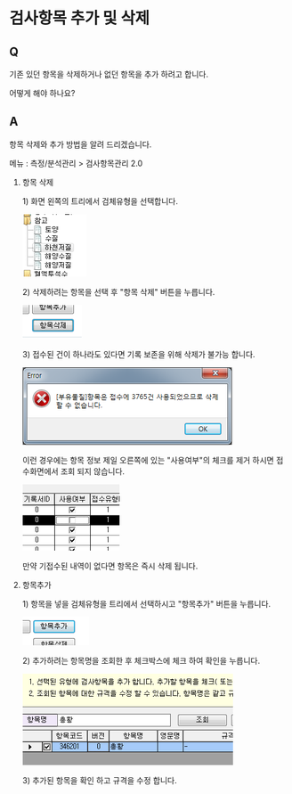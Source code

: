 # 검사항목 추가 및 삭제

## Q

기존 있던 항목을 삭제하거나 없던 항목을 추가 하려고 합니다.

어떻게 해야 하나요?

## A

항목 삭제와 추가 방법을 알려 드리겠습니다.

메뉴 : 측정/분석관리 &gt; 검사항목관리 2.0

1. 항목 삭제  

   1\) 화면 왼쪽의 트리에서 검체유형을 선택합니다.  

   ![](../.gitbook/assets/01-_1.png)

   2\) 삭제하려는 항목을 선택 후 "항목 삭제" 버튼을 누릅니다.  

   ![](../.gitbook/assets/02-_4.png)

   3\) 접수된 건이 하나라도 있다면 기록 보존을 위해 삭제가 불가능 합니다.  

   ![](../.gitbook/assets/03-_3.png)

   이런 경우에는 항목 정보 제일 오른쪽에 있는 "사용여부"의 체크를 제거 하시면 접수화면에서 조회 되지 않습니다.  

   ![](../.gitbook/assets/04-_5.png)

   만약 기접수된 내역이 없다면 항목은 즉시 삭제 됩니다.  

2. 항목추가  

   1\) 항목을 넣을 검체유형을 트리에서 선택하시고 "항목추가" 버튼을 누릅니다.  

   ![](../.gitbook/assets/05-_6.png)

   2\) 추가하려는 항목명을 조회한 후 체크박스에 체크 하여 확인을 누릅니다.  

   ![](../.gitbook/assets/06-_7.png)

   3\) 추가된 항목을 확인 하고 규격을 수정 합니다.

